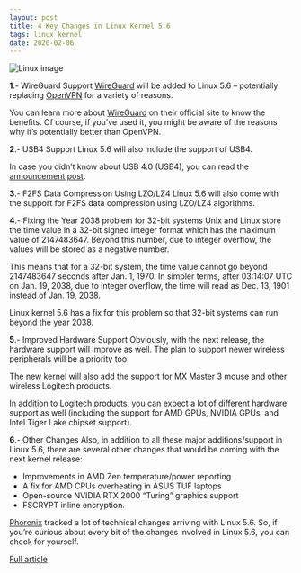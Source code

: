```yaml
---
layout: post
title: 4 Key Changes in Linux Kernel 5.6
tags: linux kernel
date: 2020-02-06
---
```


![Linux image](https://i0.wp.com/itsfoss.com/wp-content/uploads/2020/02/linux-kernel-5.6.jpg?w=800&ssl=1)

**1**.- WireGuard Support
[WireGuard](https://itsfoss.com/wireguard/) 
will be added to Linux 5.6 – potentially replacing 
[OpenVPN](https://openvpn.net/) for a variety of reasons.

You can learn more about 
[WireGuard](https://www.wireguard.com/) on their official site to know the benefits. Of course, 
if you’ve used it, you might be aware of the reasons why it’s potentially better than OpenVPN.

**2**.- USB4 Support
Linux 5.6 will also include the support of USB4.

In case you didn’t know about USB 4.0 (USB4), you can read the 
[announcement post](https://www.usb.org/sites/default/files/2019-09/USB-IF_USB4%20spec%20announcement_FINAL.pdf).

**3**.- F2FS Data Compression Using LZO/LZ4
Linux 5.6 will also come with the support for F2FS data compression using LZO/LZ4 algorithms.

**4**.- Fixing the Year 2038 problem for 32-bit systems
Unix and Linux store the time value in a 32-bit signed integer format which has the maximum value 
of 2147483647. Beyond this number, due to integer overflow, the values will be stored as a negative number.

This means that for a 32-bit system, the time value cannot go beyond 2147483647 seconds 
after Jan. 1, 1970. In simpler terms, after 03:14:07 UTC on Jan. 19, 2038, due to integer 
overflow, the time will read as Dec. 13, 1901 instead of Jan. 19, 2038.

Linux kernel 5.6 has a fix for this problem so that 32-bit systems can run beyond the year 2038.

**5**.- Improved Hardware Support
Obviously, with the next release, the hardware support will improve as well. The plan to 
support newer wireless peripherals will be a priority too.

The new kernel will also add the support for MX Master 3 mouse and other wireless Logitech products.

In addition to Logitech products, you can expect a lot of different hardware support as 
well (including the support for AMD GPUs, NVIDIA GPUs, and Intel Tiger Lake chipset support).

**6**.- Other Changes
Also, in addition to all these major additions/support in Linux 5.6, there are several other 
changes that would be coming with the next kernel release:

- Improvements in AMD Zen temperature/power reporting
- A fix for AMD CPUs overheating in ASUS TUF laptops
- Open-source NVIDIA RTX 2000 “Turing” graphics support
- FSCRYPT inline encryption.

[Phoronix](https://www.phoronix.com/scan.php?page=news_item&px=Linux-5.6-Spectacular) 
tracked a lot of technical changes arriving with Linux 5.6. So, if you’re curious about 
every bit of the changes involved in Linux 5.6, you can check for yourself.

[Full article](https://itsfoss.com/linux-kernel-5-6/)

